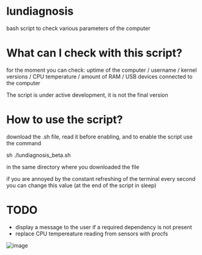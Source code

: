 # lundiagnosis

bash script to check various parameters of the computer

# What can I check with this script?

for the moment you can check: uptime of the computer / username / kernel versions / CPU temperature / amount of RAM / USB devices connected to the computer

The script is under active development, it is not the final version

# How to use the script?

download the .sh file, read it before enabling, and to enable the script use the command

sh ./lundiagnosis_beta.sh 

in the same directory where you downloaded the file

if you are annoyed by the constant refreshing of the terminal every second you can change this value (at the end of the script in sleep)

# TODO
* display a message to the user if a required dependency is not present
* replace CPU tempereature reading from sensors with procfs


![image](https://github.com/user-attachments/assets/97e66980-97ad-41ca-b7ad-3326dc15fea9)
